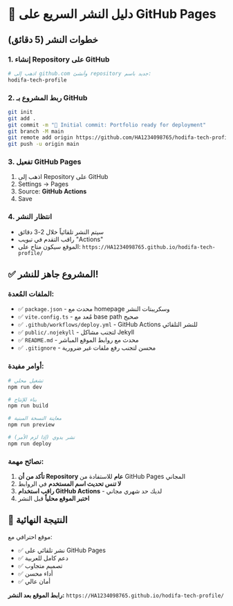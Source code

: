 # 🚀 دليل النشر السريع على GitHub Pages

## خطوات النشر (5 دقائق)

### 1. إنشاء Repository على GitHub
```bash
# اذهب إلى github.com وأنشئ repository جديد باسم:
hodifa-tech-profile
```

### 2. ربط المشروع بـ GitHub
```bash
git init
git add .
git commit -m "🎉 Initial commit: Portfolio ready for deployment"
git branch -M main
git remote add origin https://github.com/HA1234098765/hodifa-tech-profile.git
git push -u origin main
```

### 3. تفعيل GitHub Pages
1. اذهب إلى Repository على GitHub
2. Settings → Pages
3. Source: **GitHub Actions**
4. Save

### 4. انتظار النشر
- سيتم النشر تلقائياً خلال 2-3 دقائق
- راقب التقدم في تبويب "Actions"
- الموقع سيكون متاح على: `https://HA1234098765.github.io/hodifa-tech-profile/`

## ✅ المشروع جاهز للنشر!

### الملفات المُعدة:
- ✅ `package.json` - محدث مع homepage وسكريبتات النشر
- ✅ `vite.config.ts` - مُعد مع base path صحيح
- ✅ `.github/workflows/deploy.yml` - GitHub Actions للنشر التلقائي
- ✅ `public/.nojekyll` - لتجنب مشاكل Jekyll
- ✅ `README.md` - محدث مع روابط الموقع المباشر
- ✅ `.gitignore` - محسن لتجنب رفع ملفات غير ضرورية

### أوامر مفيدة:
```bash
# تشغيل محلي
npm run dev

# بناء للإنتاج
npm run build

# معاينة النسخة المبنية
npm run preview

# نشر يدوي (إذا لزم الأمر)
npm run deploy
```

### نصائح مهمة:
1. **تأكد من أن Repository عام** للاستفادة من GitHub Pages المجاني
2. **لا تنس تحديث اسم المستخدم** في الروابط
3. **راقب استخدام GitHub Actions** - لديك حد شهري مجاني
4. **اختبر الموقع محلياً** قبل النشر

## 🎯 النتيجة النهائية
موقع احترافي مع:
- ✅ نشر تلقائي على GitHub Pages
- ✅ دعم كامل للعربية
- ✅ تصميم متجاوب
- ✅ أداء محسن
- ✅ أمان عالي

**رابط الموقع بعد النشر:**
`https://HA1234098765.github.io/hodifa-tech-profile/`
